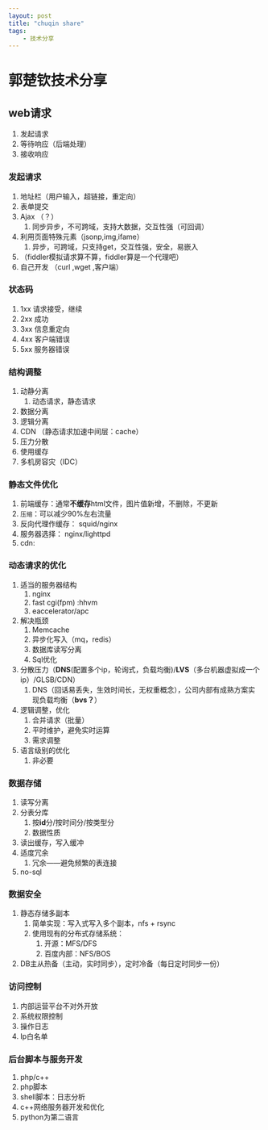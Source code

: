```yaml
---
layout: post
title: "chuqin share"
tags:
	- 技术分享
---
```

# 郭楚钦技术分享 #

## web请求 ##

1. 发起请求
2. 等待响应（后端处理）
3. 接收响应

### 发起请求 ###
1. 地址栏（用户输入，超链接，重定向）
2. 表单提交
3. Ajax （？）
	1. 同步异步，不可跨域，支持大数据，交互性强（可回调）
4. 利用页面特殊元素（jsonp,img,ifame）
	1. 异步，可跨域，只支持get，交互性强，安全，易嵌入
5. （fiddler模拟请求算不算，fiddler算是一个代理吧）
6. 自己开发 （curl ,wget ,客户端）

### 状态码 ###
1. 1xx 请求接受，继续
2. 2xx 成功
3. 3xx 信息重定向
4. 4xx 客户端错误
5. 5xx 服务器错误

### 结构调整 ###
1. 动静分离
	1. 动态请求，静态请求
2. 数据分离
3. 逻辑分离
4. CDN （静态请求加速中间层：cache）
5. 压力分散
6. 使用缓存
7. 多机房容灾（IDC）

### 静态文件优化 ###
1. 前端缓存：通常**不缓存**html文件，图片值新增，不删除，不更新
2. `压缩`：可以减少90%左右流量
3. 反向代理作缓存： squid/nginx
4. 服务器选择： nginx/lighttpd
5. cdn:

### 动态请求的优化 ###
1. 适当的服务器结构
	1. nginx
	2. fast cgi(fpm) :hhvm
	3. eaccelerator/apc
2. 解决瓶颈
	1. Memcache
	2. 异步化写入（mq，redis）
	3. 数据库读写分离
	4. Sql优化
3. 分散压力（**DNS**(配置多个ip，轮询式，负载均衡)/**LVS**（多台机器虚拟成一个ip）/GLSB/CDN）
	1. DNS（回话易丢失，生效时间长，无权重概念），公司内部有成熟方案实现负载均衡（**bvs？**）
4. 逻辑调整，优化
	1. 合并请求（批量）
	2. 平时维护，避免实时运算
	3. 需求调整
5.  语言级别的优化
	1.  非必要
	
### 数据存储 ###
1. 读写分离
2. 分表分库
	1. 按**id**分/按时间分/按类型分
	2. 数据性质
3. 读出缓存，写入缓冲
4. 适度冗余
	1. 冗余——避免频繁的表连接
5. no-sql

### 数据安全 ###
1. 静态存储多副本
	1. 简单实现：写入式写入多个副本，nfs + rsync
	2. 使用现有的分布式存储系统：
		1. 开源：MFS/DFS
		2. 百度内部：NFS/BOS
2. DB主从热备（主动，实时同步），定时冷备（每日定时同步一份）

### 访问控制 ###
1. 内部运营平台不对外开放
2. 系统权限控制
3. 操作日志
4. Ip白名单

### 后台脚本与服务开发 ###
1. php/c++
2. php脚本
3. shell脚本：日志分析
4. c++网络服务器开发和优化
5. python为第二语言 